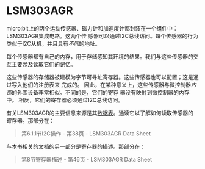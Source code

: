 # LSM303AGR

micro:bit上的两个运动传感器、磁力计和加速度计都封装在一个组件中：LSM303AGR集成电路。这两个传
感器可以通过I2C总线访问。每个传感器的行为类似于I2C从机，并且具有*不同*的地址。

每个传感器都有自己的内存，用于存储感知其环境的结果。我们与这些传感器的交互主要涉及读取它们的记忆。

这些传感器的存储器被建模为字节可寻址寄存器。这些传感器也可以配置；这是通过写入他们的注册表来
完成的。 因此，在某种意义上，这些传感器与微控制器*内部*的外围设备非常相似。不同的是，它们的寄存
器没有映射到微控制器的内存中。 相反，它们的寄存器必须通过I2C总线访问。

有关LSM303AGR的主要信息来源是其[数据表]。通读它以了解如何读取传感器的寄存器。那部分在：

[数据表]: https://www.st.com/resource/en/datasheet/lsm303agr.pdf

> 第6.1.1节I2C操作 - 第38页 - LSM303AGR Data Sheet

与本书相关的文档的另一部分是寄存器的描述。那部分在：

> 第8节寄存器描述 - 第46页 - LSM303AGR Data Sheet
